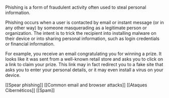 Phishing is a form of fraudulent activity often used to steal personal information.

Phishing occurs when a user is contacted by email or instant message (or in any other way)  by someone masquerading as a legitimate person or organization. The intent is to trick the recipient into installing malware on their device or into sharing personal information, such as login credentials or financial information.

For example, you receive an email congratulating you for winning a prize. It looks like it was sent from a well-known retail store and asks you to click on a link to claim your prize. This link may in fact redirect you to a fake site that asks you to enter your personal details, or it may even install a virus on your device.



[[Spear phishing]]
[[Common email and browser attacks]]
[[Ataques Cibernéticos]]
[[Spam]]
